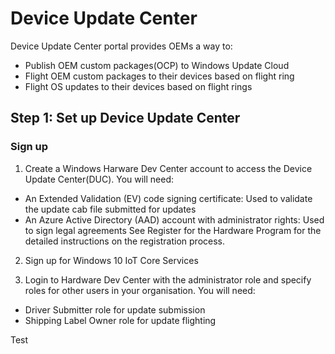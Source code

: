 # Device Update Center
Device Update Center portal provides OEMs a way to:

- Publish OEM custom packages(OCP) to Windows Update Cloud
- Flight OEM custom packages to their devices based on flight ring
- Flight OS updates to their devices based on flight rings

## Step 1: Set up Device Update Center
### Sign up
1. Create a Windows Harware Dev Center account to access the Device Update Center(DUC). You will need:

  - An Extended Validation (EV) code signing certificate: Used to validate the update cab file submitted for updates
  - An Azure Active Directory (AAD) account with administrator rights: Used to sign legal agreements
See Register for the Hardware Program for the detailed instructions on the registration process.

2. Sign up for Windows 10 IoT Core Services

3. Login to Hardware Dev Center with the administrator role and specify roles for other users in your organisation. You will need:

- Driver Submitter role for update submission
- Shipping Label Owner role for update flighting

Test
